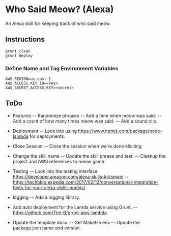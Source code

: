 # Who Said Meow? (Alexa)

An Alexa skill for keeping track of who said meow.

## Instructions

    grunt clean
    grunt deploy
    
### Define Name and Tag Environment Variables

    AWS_REGION=us-east-1
    AWS_ACCESS_KEY_ID=<key>
    AWS_SECRET_ACCESS_KEY=<secret>

## ToDo

- Features
-- Randomize phrases
-- Add a time when meow was said.
-- Add a count of how many times meow was said.
-- Add a sound clip.

- Deployment
-- Look into using https://www.npmjs.com/package/node-lambda for deployments.

- Close Session
-- Close the session when we're done eliciting.

- Change the skill name
-- Update the skill phrase and test.
-- Cleanup the project and AWS references to meow game.

- Testing
-- Look into the testing interface https://developer.amazon.com/alexa-skills-kit/smapi
-- https://techblog.expedia.com/2017/02/13/conversational-integration-tests-for-your-alexa-skills-nodejs/

- logging
-- Add a logging library.

- Add auto deployment for the Lamda service using Grunt.
-- https://github.com/Tim-B/grunt-aws-lambda

- Update the template docs.
-- Set Makefile.env
-- Update the package.json name and version.
